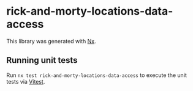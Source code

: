 # rick-and-morty-locations-data-access

This library was generated with [Nx](https://nx.dev).

## Running unit tests

Run `nx test rick-and-morty-locations-data-access` to execute the unit tests via [Vitest](https://vitest.dev/).
